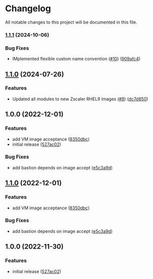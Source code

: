 # Changelog

All notable changes to this project will be documented in this file.

### [1.1.1](https://github.com/zscaler/terraform-azurerm-zpa-app-connector-modules/compare/v1.1.0...v1.1.1) (2024-10-06)


### Bug Fixes

* IMplemented flexible custom name convention ([#10](https://github.com/zscaler/terraform-azurerm-zpa-app-connector-modules/issues/10)) ([909afc4](https://github.com/zscaler/terraform-azurerm-zpa-app-connector-modules/commit/909afc4ef2f5ece6e1a3218d7d5c2d34d64dfbc1))

## [1.1.0](https://github.com/zscaler/terraform-azurerm-zpa-app-connector-modules/compare/v1.0.1...v1.1.0) (2024-07-26)


### Features

* Updated all modules to new Zscaler RHEL9 Images ([#8](https://github.com/zscaler/terraform-azurerm-zpa-app-connector-modules/issues/8)) ([dc7d850](https://github.com/zscaler/terraform-azurerm-zpa-app-connector-modules/commit/dc7d8504574e2e64c8f0ffff238f36ef9b55a7d9))

## 1.0.0 (2022-12-01)


### Features

* add VM image acceptance ([8350dbc](https://github.com/zscaler/terraform-azurerm-zpa-app-connector-modules/commit/8350dbcb497288e65f9bee7f675f4d86fe98ba33))
* initial release ([527ac02](https://github.com/zscaler/terraform-azurerm-zpa-app-connector-modules/commit/527ac0220931f341a505be06ce95a4b1860f8939))


### Bug Fixes

* add bastion depends on image accept ([e5c3a9d](https://github.com/zscaler/terraform-azurerm-zpa-app-connector-modules/commit/e5c3a9df4786ce07ec88d277fb7ce72221d04849))

## [1.1.0](https://github.com/zscaler/terraform-azurerm-zpa-app-connector-modules/compare/v1.0.0...v1.1.0) (2022-12-01)


### Features

* add VM image acceptance ([8350dbc](https://github.com/zscaler/terraform-azurerm-zpa-app-connector-modules/commit/8350dbcb497288e65f9bee7f675f4d86fe98ba33))


### Bug Fixes

* add bastion depends on image accept ([e5c3a9d](https://github.com/zscaler/terraform-azurerm-zpa-app-connector-modules/commit/e5c3a9df4786ce07ec88d277fb7ce72221d04849))

## 1.0.0 (2022-11-30)


### Features

* initial release ([527ac02](https://github.com/zscaler/terraform-azurerm-zpa-app-connector-modules/commit/527ac0220931f341a505be06ce95a4b1860f8939))
